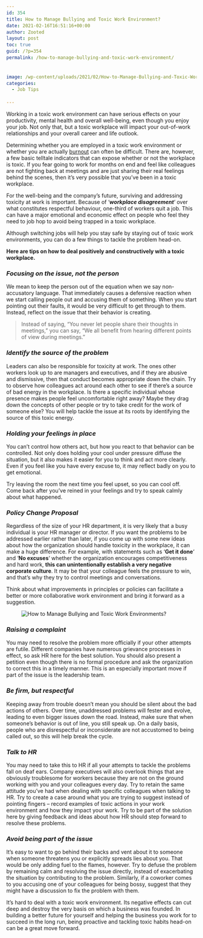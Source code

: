 ```yaml
---
id: 354
title: How to Manage Bullying and Toxic Work Environment?
date: 2021-02-16T16:51:16+00:00
author: Zooted
layout: post
toc: true
guid: /?p=354
permalink: /how-to-manage-bullying-and-toxic-work-environment/


image: /wp-content/uploads/2021/02/How-to-Manage-Bullying-and-Toxic-Work-Environment.jpg
categories:
  - Job Tips

---
```

Working in a toxic work environment can have serious effects on your productivity, mental health and overall well-being, even though you enjoy your job. Not only that, but a toxic workplace will impact your out-of-work relationships and your overall career and life outlook.

Determining whether you are employed in a toxic work environment or whether you are actually [burnout](/how-to-overcome-workplace-burnout/) can often be difficult. There are, however, a few basic telltale indicators that can expose whether or not the workplace is toxic. If you fear going to work for months on end and feel like colleagues are not fighting back at meetings and are just sharing their real feelings behind the scenes, then it&#8217;s very possible that you&#8217;ve been in a toxic workplace.

For the well-being and the company&#8217;s future, surviving and addressing toxicity at work is important. Because of &#8216;**_workplace disagreement_**&#8216; over what constitutes respectful behaviour, one-third of workers quit a job. This can have a major emotional and economic effect on people who feel they need to job hop to avoid being trapped in a toxic workplace.

Although switching jobs will help you stay safe by staying out of toxic work environments, you can do a few things to tackle the problem head-on.

**Here are tips on how to deal positively and constructively with a toxic workplace.**

### **_Focusing on the issue, not the person_**

We mean to keep the person out of the equation when we say non-accusatory language. That immediately causes a defensive reaction when we start calling people out and accusing them of something. When you start pointing out their faults, it would be very difficult to get through to them. Instead, reflect on the issue that their behavior is creating.

<blockquote class="wp-block-quote">
  <p>
    Instead of saying, &#8220;You never let people share their thoughts in meetings,&#8221; you can say, &#8220;We all benefit from hearing different points of view during meetings.&#8221;
  </p>
</blockquote>

### **_Identify the source of the problem_**

Leaders can also be responsible for toxicity at work. The ones other workers look up to are managers and executives, and if they are abusive and dismissive, then that conduct becomes appropriate down the chain. Try to observe how colleagues act around each other to see if there&#8217;s a source of bad energy in the workplace. Is there a specific individual whose presence makes people feel uncomfortable right away? Maybe they drag down the concepts of other people or try to take credit for the work of someone else? You will help tackle the issue at its roots by identifying the source of this toxic energy.

### **_Holding your feelings in place_**

You can&#8217;t control how others act, but how you react to that behavior can be controlled. Not only does holding your cool under pressure diffuse the situation, but it also makes it easier for you to think and act more clearly. Even if you feel like you have every excuse to, it may reflect badly on you to get emotional.

Try leaving the room the next time you feel upset, so you can cool off. Come back after you&#8217;ve reined in your feelings and try to speak calmly about what happened.

### **_Policy Change Proposal_**

Regardless of the size of your HR department, it is very likely that a busy individual is your HR manager or director. If you want the problems to be addressed earlier rather than later, if you come up with some new ideas about how the organization should handle toxicity in the workplace, it can make a huge difference. For example, with statements such as &#8216;**Get it done**&#8216; and &#8216;**No excuses**&#8216; whether the organization encourages competitiveness and hard work, **this can unintentionally establish a very negative corporate culture**. It may be that your colleague feels the pressure to win, and that&#8217;s why they try to control meetings and conversations.

Think about what improvements in principles or policies can facilitate a better or more collaborative work environment and bring it forward as a suggestion.


<figure class="wp-block-image size-large">

<img loading="lazy" width="990" height="419" src="/wp-content/uploads/2021/02/toxic-workplace.png" alt="How to Manage Bullying and Toxic Work Environments?" class="wp-image-355" srcset="/wp-content/uploads/2021/02/toxic-workplace.png 990w, /wp-content/uploads/2021/02/toxic-workplace-300x127.png 300w, /wp-content/uploads/2021/02/toxic-workplace-768x325.png 768w" sizes="(max-width: 990px) 100vw, 990px" /> </figure> 

### **_Raising a complaint_**

You may need to resolve the problem more officially if your other attempts are futile. Different companies have numerous grievance processes in effect, so ask HR here for the best solution. You should also present a petition even though there is no formal procedure and ask the organization to correct this in a timely manner. This is an especially important move if part of the issue is the leadership team.

### **_Be firm, but respectful_**

Keeping away from trouble doesn&#8217;t mean you should be silent about the bad actions of others. Over time, unaddressed problems will fester and evolve, leading to even bigger issues down the road. Instead, make sure that when someone&#8217;s behavior is out of line, you still speak up. On a daily basis, people who are disrespectful or inconsiderate are not accustomed to being called out, so this will help break the cycle.

### **_Talk to HR_**

You may need to take this to HR if all your attempts to tackle the problems fall on deaf ears. Company executives will also overlook things that are obviously troublesome for workers because they are not on the ground working with you and your colleagues every day. Try to retain the same attitude you&#8217;ve had when dealing with specific colleagues when talking to HR. Try to create a case around what you are trying to suggest instead of pointing fingers &#8211; record examples of toxic actions in your work environment and how they impact your work. Try to be part of the solution here by giving feedback and ideas about how HR should step forward to resolve these problems.

### **_Avoid being part of the issue_**

It&#8217;s easy to want to go behind their backs and vent about it to someone when someone threatens you or explicitly spreads lies about you. That would be only adding fuel to the flames, however. Try to defuse the problem by remaining calm and resolving the issue directly, instead of exacerbating the situation by contributing to the problem. Similarly, if a coworker comes to you accusing one of your colleagues for being bossy, suggest that they might have a discussion to fix the problem with them.

It&#8217;s hard to deal with a toxic work environment. Its negative effects can cut deep and destroy the very basis on which a business was founded. In building a better future for yourself and helping the business you work for to succeed in the long run, being proactive and tackling toxic habits head-on can be a great move forward.
